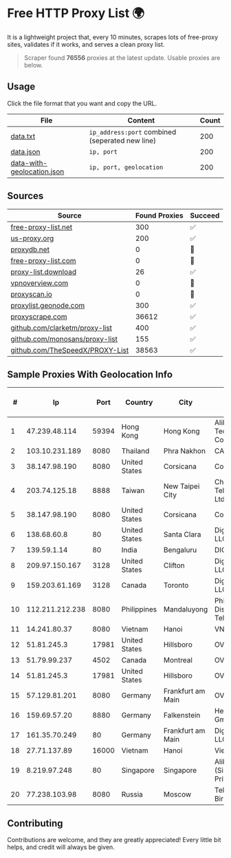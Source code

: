 
# Free HTTP Proxy List 🌍

It is a lightweight project that, every 10 minutes, scrapes lots of free-proxy sites, validates if it works, and serves a clean proxy list.


> Scraper found **76556** proxies at the latest update. Usable proxies are below.

## Usage

Click the file format that you want and copy the URL.


|File|Content|Count|
|----|-------|-----|
|[data.txt](https://raw.githubusercontent.com/themiralay/Proxy-List-World/master/data.txt)|`ip_address:port` combined (seperated new line)|200|
|[data.json](https://raw.githubusercontent.com/themiralay/Proxy-List-World/master/data.json)|`ip, port`|200|
|[data-with-geolocation.json](https://raw.githubusercontent.com/themiralay/Proxy-List-World/master/data-with-geolocation.json)|`ip, port, geolocation`|200|

## Sources

|Source|Found Proxies|Succeed|
|------|-------------|-------|
|[free-proxy-list.net](https://free-proxy-list.net)|300|✅|
|[us-proxy.org](https://www.us-proxy.org)|200|✅|
|[proxydb.net](http://proxydb.net)|0|🚫|
|[free-proxy-list.com](https://free-proxy-list.com/?page=&port=&type%5B%5D=http&type%5B%5D=https&up_time=0&search=Search)|0|🚫|
|[proxy-list.download](https://www.proxy-list.download/HTTP)|26|✅|
|[vpnoverview.com](https://vpnoverview.com/privacy/anonymous-browsing/free-proxy-servers)|0|🚫|
|[proxyscan.io](https://www.proxyscan.io)|0|🚫|
|[proxylist.geonode.com](https://proxylist.geonode.com/api/proxy-list?limit=300&page=1&sort_by=lastChecked&sort_type=desc&protocols=http,https)|300|✅|
|[proxyscrape.com](https://api.proxyscrape.com/v2/?request=displayproxies&protocol=http&timeout=10000&country=all&ssl=all&anonymity=all)|36612|✅|
|[github.com/clarketm/proxy-list](https://raw.githubusercontent.com/clarketm/proxy-list/master/proxy-list-raw.txt)|400|✅|
|[github.com/monosans/proxy-list](https://raw.githubusercontent.com/monosans/proxy-list/main/proxies/http.txt)|155|✅|
|[github.com/TheSpeedX/PROXY-List](https://raw.githubusercontent.com/TheSpeedX/PROXY-List/master/http.txt)|38563|✅|


## Sample Proxies With Geolocation Info

|#|Ip|Port|Country|City|Internet Service Provider|
|-|--|----|-------|----|-------------------------|
|1|47.239.48.114|59394|Hong Kong|Hong Kong|Alibaba (US) Technology Co., Ltd.|
|2|103.10.231.189|8080|Thailand|Phra Nakhon|CATBB|
|3|38.147.98.190|8080|United States|Corsicana|Corsicana ISD|
|4|203.74.125.18|8888|Taiwan|New Taipei City|Chunghwa Telecom Co., Ltd.|
|5|38.147.98.190|8080|United States|Corsicana|Corsicana ISD|
|6|138.68.60.8|80|United States|Santa Clara|DigitalOcean, LLC|
|7|139.59.1.14|80|India|Bengaluru|DIGITALOCEAN|
|8|209.97.150.167|3128|United States|Clifton|DigitalOcean, LLC|
|9|159.203.61.169|3128|Canada|Toronto|DigitalOcean, LLC|
|10|112.211.212.238|8080|Philippines|Mandaluyong|Philippine Long Distance Telephone Co.|
|11|14.241.80.37|8080|Vietnam|Hanoi|VNPT|
|12|51.81.245.3|17981|United States|Hillsboro|OVH SAS|
|13|51.79.99.237|4502|Canada|Montreal|OVH SAS|
|14|51.81.245.3|17981|United States|Hillsboro|OVH SAS|
|15|57.129.81.201|8080|Germany|Frankfurt am Main|OVH SAS|
|16|159.69.57.20|8880|Germany|Falkenstein|Hetzner Online GmbH|
|17|161.35.70.249|80|Germany|Frankfurt am Main|DigitalOcean, LLC|
|18|27.71.137.89|16000|Vietnam|Hanoi|Viettel Group|
|19|8.219.97.248|80|Singapore|Singapore|Alibaba Cloud (Singapore) Private Limited|
|20|77.238.103.98|8080|Russia|Moscow|Telecom-Birzha, LLC|



## Contributing

Contributions are welcome, and they are greatly appreciated! Every
little bit helps, and credit will always be given.

